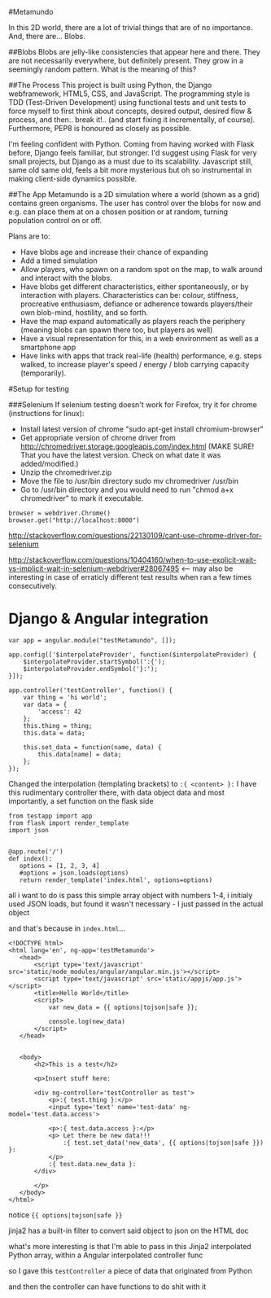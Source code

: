 #Metamundo

In this 2D world, there are a lot of trivial things that are of no importance. And, there are... Blobs.

##Blobs
Blobs are jelly-like consistencies that appear here and there. They are not necessarily everywhere, but definitely present. They grow in a seemingly random pattern. What is the meaning of this?

##The Process
This project is built using Python, the Django webframework, HTML5, CSS, and JavaScript. The programming style is TDD (Test-Driven Development) using functional tests and unit tests to force myself to first think about concepts, desired output, desired flow & process, and then.. break it!.. (and start fixing it incrementally, of course). Furthermore, PEP8 is honoured as closely as possible. 

I'm feeling confident with Python. Coming from having worked with Flask before, Django feels familiar, but stronger. I'd suggest using Flask for very small projects, but Django as a must due to its scalability. Javascript still, same old same old, feels a bit more mysterious but oh so instrumental in making client-side dynamics possible.

##The App
Metamundo is a 2D simulation where a world (shown as a grid) contains green organisms. The user has control over the blobs for now and e.g. can place them at on a chosen position or at random, turning population control on or off.

Plans are to:
- Have blobs age and increase their chance of expanding
- Add a timed simulation
- Allow players, who spawn on a random spot on the map, to walk around and interact with the blobs.
- Have blobs get different characteristics, either spontaneously, or by interaction with players. Characteristics can be: colour, stiffness, procreative enthusiasm, defiance or adherence towards players/their own blob-mind, hostility, and so forth.
- Have the map expand automatically as players reach the periphery (meaning blobs can spawn there too, but players as well)
- Have a visual representation for this, in a web environment as well as a smartphone app
- Have links with apps that track real-life (health) performance, e.g. steps walked, to increase player's speed / energy / blob carrying capacity (temporarily).


#Setup for testing

###Selenium
If selenium testing doesn't work for Firefox, try it for chrome (instructions for linux):
- Install latest version of chrome "sudo apt-get install chromium-browser"
- Get appropriate version of chrome driver from http://chromedriver.storage.googleapis.com/index.html (MAKE SURE! That you have the latest version. Check on what date it was added/modified.)
- Unzip the chromedriver.zip
- Move the file to /usr/bin directory sudo mv chromedriver /usr/bin
- Go to /usr/bin directory and you would need to run "chmod a+x chromedriver" to mark it executable. 

```
browser = webdriver.Chrome()
browser.get("http://localhost:8000")
```

http://stackoverflow.com/questions/22130109/cant-use-chrome-driver-for-selenium


http://stackoverflow.com/questions/10404160/when-to-use-explicit-wait-vs-implicit-wait-in-selenium-webdriver#28067495 <-- may also be interesting in case of erraticly different test results when ran a few times consecutively.



# Django & Angular integration

```
var app = angular.module("testMetamundo", []);

app.config(['$interpolateProvider', function($interpolateProvider) {
    $interpolateProvider.startSymbol(':{');
    $interpolateProvider.endSymbol('}:');
}]);

app.controller('testController', function() {
    var thing = 'hi world';
    var data = {
        'access': 42
    };
    this.thing = thing;
    this.data = data;

    this.set_data = function(name, data) {
        this.data[name] = data;
    };
});

```

Changed the interpolation (templating brackets) to `:{ <content> }:`
I have this rudimentary controller there, with data object data
and most importantly, a set function
on the flask side

 ```
 from testapp import app
from flask import render_template
import json


@app.route('/')
def index():
    options = [1, 2, 3, 4]
    #options = json.loads(options)
    return render_template('index.html', options=options)

```

all i want to do is pass this simple array object with numbers 1-4,
i initialy used JSON loads, but found it wasn't necessary - I just passed in the actual object

and that's because in `index.html`...


 ```
 <!DOCTYPE html>
<html lang='en', ng-app='testMetamundo'>
    <head>
        <script type='text/javascript' src='static/node_modules/angular/angular.min.js'></script>
        <script type='text/javascript' src='static/appjs/app.js'></script>
        <title>Hello World</title>
        <script>
            var new_data = {{ options|tojson|safe }};

            console.log(new_data)
        </script>        
    </head>


    <body>
        <h2>This is a test</h2>

        <p>Insert stuff here:

        <div ng-controller='testController as test'>
            <p>:{ test.thing }:</p>
            <input type='text' name='test-data' ng-model='test.data.access'>

            <p>:{ test.data.access }:</p>
            <p> Let there be new data!!!
                :{ test.set_data('new_data', {{ options|tojson|safe }}) }:
            </p>
            :{ test.data.new_data }:
        </div>

        </p>
    </body>
</html>

```

notice `{{ options|tojson|safe }}`

jinja2 has a built-in filter to convert said object to json on the HTML doc

what's more interesting is that I'm able to pass in this Jinja2 interpolated Python array, within a Angular interpolated controller func

so I gave this `testController` a piece of data that originated from Python

and then the controller can have functions to do shit with it


